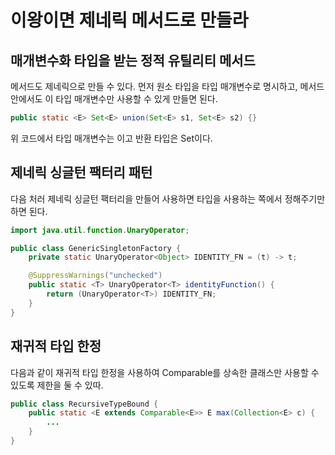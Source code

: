 # 이왕이면 제네릭 메서드로 만들라
## 매개변수화 타입을 받는 정적 유틸리티 메서드
메서드도 제네릭으로 만들 수 있다. 먼저 원소 타입을 타입 매개변수로 명시하고, 메서드 안에서도 이 타입 매개변수만 사용할 수 있게 만들면 된다.
~~~java
public static <E> Set<E> union(Set<E> s1, Set<E> s2) {}
~~~
 위 코드에서 타입 매개변수는 <E>이고 반환 타입은 Set<E>이다.


## 제네릭 싱글턴 팩터리 패턴
다음 처러 제네릭 싱글턴 팩터리을 만들어 사용하면 타입을 사용하는 쪽에서 정해주기만 하면 된다.
~~~java
import java.util.function.UnaryOperator;

public class GenericSingletonFactory {
    private static UnaryOperator<Object> IDENTITY_FN = (t) -> t;

    @SuppressWarnings("unchecked")
    public static <T> UnaryOperator<T> identityFunction() {
        return (UnaryOperator<T>) IDENTITY_FN;
    }
}
~~~

## 재귀적 타입 한정
다음과 같이 재귀적 타입 한정을 사용하여 Comparable<E>를 상속한 클래스만 사용할 수 있도록 제한을 둘 수 있따.
~~~java
public class RecursiveTypeBound {
    public static <E extends Comparable<E>> E max(Collection<E> c) {
        ...
    }
}
~~~